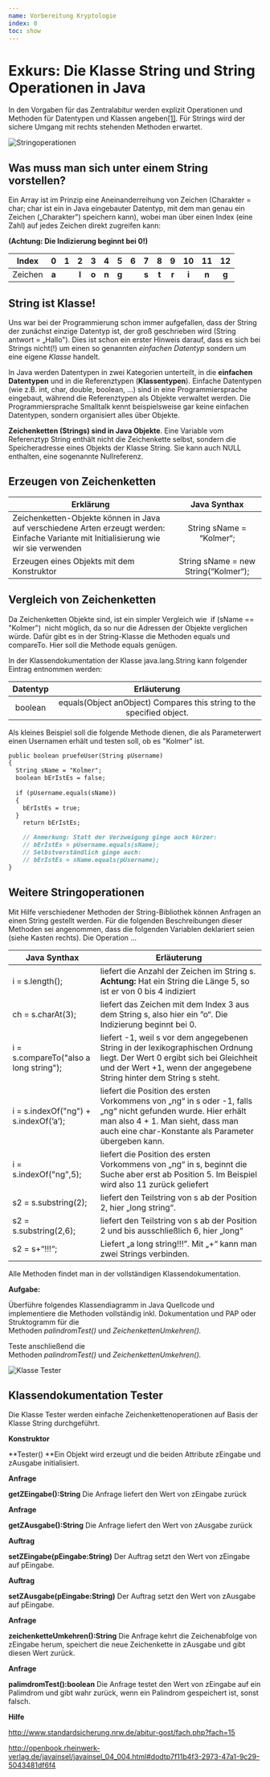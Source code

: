 ```yaml
---
name: Vorbereitung Kryptologie
index: 0
toc: show
---
```


# Exkurs: Die Klasse String und String Operationen in Java

In den Vorgaben für das Zentralabitur werden explizit Operationen und
Methoden für Datentypen und Klassen
angeben[\[1\]](https://www.standardsicherung.schulministerium.nrw.de/cms/zentralabitur-gost/faecher/getfile.php?file=5438).
Für Strings wird der sichere Umgang mit rechts stehenden Methoden
erwartet.

![Stringoperationen](/Bilder/stringoperationen/image1.png)

## Was muss man sich unter einem String vorstellen?

Ein Array ist im Prinzip eine Aneinanderreihung von Zeichen (Charakter =
char; char ist ein in Java eingebauter Datentyp, mit dem man genau ein
Zeichen („Charakter") speichern kann), wobei man über einen Index (eine
Zahl) auf jedes Zeichen direkt zugreifen kann: 

**(Achtung: Die Indizierung beginnt bei 0!)**


|  Index  |   0   | 1 |   2   |   3   |   4   |   5   | 6 |   7   |   8   |   9   |   10  |   11  |  12   |
|:-------:|:-----:|:-:|:-----:|:-----:|:-----:|:-----:|:-:|:-----:|:-----:|:-----:|:-----:|:-----:|:-----:|
| Zeichen | **a** |   | **l** | **o** | **n** | **g** |   | **s** | **t** | **r** | **i** | **n** | **g** |

## String ist Klasse!

Uns war bei der Programmierung schon immer aufgefallen, dass der String
der zunächst einzige Datentyp ist, der groß geschrieben wird (String
antwort = „Hallo"). Dies ist schon ein erster Hinweis darauf, dass es
sich bei Strings nicht(!) um einen so genannten *einfachen
Datentyp* sondern um eine eigene *Klasse* handelt.

In Java werden Datentypen in zwei Kategorien unterteilt, in
die **einfachen Datentypen** und in die Referenztypen
(**Klassentypen**). Einfache Datentypen (wie z.B. int, char, double,
boolean, ...) sind in eine Programmiersprache eingebaut, während die
Referenztypen als Objekte verwaltet werden. Die Programmiersprache
Smalltalk kennt beispielsweise gar keine einfachen Datentypen, sondern
organisiert alles über Objekte.

**Zeichenketten (Strings) sind in Java Objekte**. Eine Variable vom
Referenztyp String enthält nicht die Zeichenkette selbst, sondern die
Speicheradresse eines Objekts der Klasse String. Sie kann auch NULL
enthalten, eine sogenannte Nullreferenz.

## Erzeugen von Zeichenketten

|    Erklärung     |         Java Synthax    |
|-----------------------------------------------------------------------------|:------------------------------------:|
|    Zeichenketten-Objekte können in Java auf verschiedene Arten erzeugt werden: Einfache Variante mit Initialisierung wie wir sie verwenden                                  | String sName = “Kolmer“; |
| Erzeugen eines Objekts mit dem Konstruktor                                  | String sName = new String(“Kolmer“); |

## Vergleich von Zeichenketten

Da Zeichenketten Objekte sind, ist ein simpler Vergleich wie  if (sName
== "Kolmer")  nicht möglich, da so nur die Adressen der Objekte
verglichen würde. Dafür gibt es in der String-Klasse die Methoden equals
und compareTo. Hier soll die Methode equals genügen.

In der Klassendokumentation der Klasse java.lang.String kann folgender
Eintrag entnommen werden:

| Datentyp | Erläuterung |
|:-------:|:----------------------------------------------------------------------:|
|boolean| equals(Object anObject)  Compares this string to the specified object.
Als kleines Beispiel soll die folgende Methode dienen, die als
Parameterwert einen Usernamen erhält und testen soll, ob es "Kolmer"
ist. 

```md
public boolean pruefeUser(String pUsername)
{
  String sName = "Kolmer";
  boolean bErIstEs = false;
  
  if (pUsername.equals(sName))
  {
    bErIstEs = true;
  }
    return bErIstEs;

    // Anmerkung: Statt der Verzweigung ginge auch kürzer:
    // bErIstEs = pUsername.equals(sName);
    // Selbstverständlich ginge auch:
    // bErIstEs = sName.equals(pUsername);
}
``` 

## Weitere Stringoperationen 

Mit Hilfe verschiedener Methoden der String-Bibliothek können Anfragen
an einen String gestellt werden. Für die folgenden Beschreibungen dieser
Methoden sei angenommen, dass die folgenden Variablen deklariert seien
(siehe Kasten rechts). Die Operation ...

| Java Synthax                           |           Erläuterung                                                           |
|----------------------------------------|----------------------------------------------------------------------------------|
|i = s.length();                         | liefert die Anzahl der Zeichen im String s.  **Achtung:** Hat ein String die Länge 5, so ist er von 0 bis 4 indiziert
| ch = s.charAt(3);                      | liefert das Zeichen mit dem Index 3 aus dem String s, also hier ein ”o“. Die Indizierung beginnt bei 0. |
| i = s.compareTo("also a long string"); | liefert -1, weil s vor dem angegebenen String in der lexikographischen Ordnung liegt. Der Wert 0 ergibt sich bei Gleichheit und der Wert +1, wenn der angegebene String hinter dem String s steht.    |
| i = s.indexOf("ng") + s.indexOf(’a’);  | liefert die Position des ersten Vorkommens von „ng“ in s oder -1, falls „ng“ nicht gefunden wurde. Hier erhält man also 4 + 1. Man sieht, dass man auch eine char-Konstante als Parameter übergeben kann. |
| i = s.indexOf("ng",5);                 | liefert die Position des ersten Vorkommens von „ng“ in s, beginnt die Suche aber erst ab Position 5. Im Beispiel wird also 11 zurück geliefert |
| s2 = s.substring(2);                   | liefert den Teilstring von s ab der Position 2, hier „long string“.   |
| s2 = s.substring(2,6);                 | liefert den Teilstring von s ab der Position 2 und bis ausschließlich 6, hier „long“ |
| s2 = s+“!!!“;                          | Liefert „a long string!!!”. Mit „+“ kann man zwei Strings verbinden. |

Alle Methoden findet man in der vollständigen Klassendokumentation.

**Aufgabe:**

Überführe folgendes Klassendiagramm in Java Quellcode und implementiere
die Methoden vollständig inkl. Dokumentation und PAP oder Struktogramm
für die Methoden *palindromTest()* und *ZeichenkettenUmkehren().* 

Teste anschließend die
Methoden *palindromTest()* und *ZeichenkettenUmkehren().*

![Klasse Tester](/Bilder/stringoperationen/image2.png)

## Klassendokumentation Tester

Die Klasse Tester werden einfache Zeichenkettenoperationen auf Basis der
Klasse String durchgeführt.

**Konstruktor**

**Tester() **Ein Objekt wird erzeugt und die beiden Attribute zEingabe
und zAusgabe initialisiert.

**Anfrage**

**getZEingabe():String** Die Anfrage liefert den Wert von zEingabe
zurück

**Anfrage**

**getZAusgabe():String** Die Anfrage liefert den Wert von zAusgabe
zurück

**Auftrag**

**setZEingabe(pEingabe:String)** Der Auftrag setzt den Wert von zEingabe
auf pEingabe.

**Auftrag**

**setZAusgabe(pEingabe:String)** Der Auftrag setzt den Wert von zAusgabe
auf pEingabe.

**Anfrage**

**zeichenketteUmkehren():String** Die Anfrage kehrt die Zeichenabfolge
von zEingabe herum, speichert die neue Zeichenkette in zAusgabe und gibt
diesen Wert zurück.

**Anfrage**

**palimdromTest():boolean** Die Anfrage testet den Wert von zEingabe auf
ein Palimdrom und gibt wahr zurück, wenn ein Palindrom gespeichert ist,
sonst falsch.

**Hilfe**

http://www.standardsicherung.nrw.de/abitur-gost/fach.php?fach=15

http://openbook.rheinwerk-verlag.de/javainsel/javainsel_04_004.html#dodtp7f11b4f3-2973-47a1-9c29-5043481df6f4
